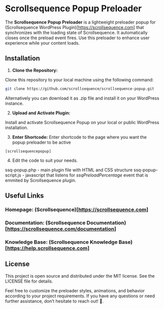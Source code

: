 # Scrollsequence Popup Preloader

The **Scrollsequence Popup Preloader** is a lightweight preloader popup for (Scrollsequence WordPress Plugin)[https://scrollsequence.com] that synchronizes with the loading state of Scrollsequence. It automatically closes once the preload event fires. Use this preloader to enhance user experience while your content loads.

## Installation

1. **Clone the Repository:**

Clone this repository to your local machine using the following command:

```bash
git clone https://github.com/scrollsequence/scrollsequence-popup.git
```

Alternatively you can download it as .zip file and install it on your WordPress instance. 

2. **Upload and Activate Plugin:**

Install and activate Scrollsequence Popup on your local or public WordPress installation.


3. **Enter Shortcode:**
Enter shortcode to the page where you want the popup preloader to be active

```code
[scrollsequencepopup]
```

4. Edit the code to suit your needs.

ssq-popup.php - main plugin file with HTML and CSS structure
ssq-popup-script.js - javascript that listens for *ssqPreloadPercentage* event that is emmited by Scrollsequence plugin. 


## Useful Links
### Homepage: (Scrollsequence)[https://scrollsequence.com]
### Documentation: (Scrollsequence Documentation)[https://scrollsequence.com/documentation]
### Knowledge Base: (Scrollsequence Knowledge Base)[https://help.scrollsequence.com]

## License
This project is open source and distributed under the MIT license. See the LICENSE file for details.

Feel free to customize the preloader styles, animations, and behavior according to your project requirements. If you have any questions or need further assistance, don’t hesitate to reach out! 🚀.